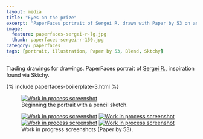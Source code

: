 ```yaml
---
layout: media
title: "Eyes on the prize"
excerpt: "PaperFaces portrait of Sergei R. drawn with Paper by 53 on an iPad."
image: 
  feature: paperfaces-sergei-r-lg.jpg
  thumb: paperfaces-sergei-r-150.jpg
category: paperfaces
tags: [portrait, illustration, Paper by 53, Blend, Sktchy]
---
```


Trading drawings for drawings. PaperFaces portrait of <a href="http://sktchy.com/YRsdZH">Sergei R.</a>, inspiration found via Sktchy.

{% include paperfaces-boilerplate-3.html %}

<figure>
	<a href="{{ site.url }}/images/paperfaces-sergei-r-process-1-lg.jpg"><img src="{{ site.url }}/images/paperfaces-sergei-r-process-1-750.jpg" alt="Work in process screenshot"></a>
	<figcaption>Beginning the portrait with a pencil sketch.</figcaption>
</figure>

<figure class="half">
	<a href="{{ site.url }}/images/paperfaces-sergei-r-process-2-lg.jpg"><img src="{{ site.url }}/images/paperfaces-sergei-r-process-2-600.jpg" alt="Work in process screenshot"></a>
	<a href="{{ site.url }}/images/paperfaces-sergei-r-process-3-lg.jpg"><img src="{{ site.url }}/images/paperfaces-sergei-r-process-3-600.jpg" alt="Work in process screenshot"></a>
	<a href="{{ site.url }}/images/paperfaces-sergei-r-process-4-lg.jpg"><img src="{{ site.url }}/images/paperfaces-sergei-r-process-4-600.jpg" alt="Work in process screenshot"></a>
	<a href="{{ site.url }}/images/paperfaces-sergei-r-process-5-lg.jpg"><img src="{{ site.url }}/images/paperfaces-sergei-r-process-5-600.jpg" alt="Work in process screenshot"></a>
	<figcaption>Work in progress screenshots (Paper by 53).</figcaption>
</figure>